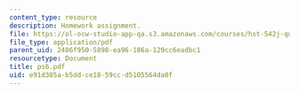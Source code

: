 ```yaml
---
content_type: resource
description: Homework assignment.
file: https://ol-ocw-studio-app-qa.s3.amazonaws.com/courses/hst-542j-quantitative-physiology-organ-transport-systems-spring-2004/e91d305ab5ddce1859ccd5105564da0f_ps6.pdf
file_type: application/pdf
parent_uid: 2486f950-5898-ea96-186a-129cc6eadbc1
resourcetype: Document
title: ps6.pdf
uid: e91d305a-b5dd-ce18-59cc-d5105564da0f
---
```

